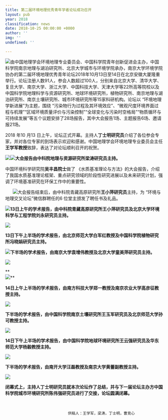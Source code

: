 ```yaml
---
title: 第二届环境地理优秀青年学者论坛成功召开
layout: pub
year: 2018
classification: news
date: 2018-10-25 00:00:00 +0000
author: ''
img: ''
undefined: ''

---
```

![](/uploads/1.png)由中国地理学会环境地理专业委员会、中国科学院青年创新促进会主办，中国科学院南京地理与湖泊研究所、北京大学城市与环境学院承办，南京大学环境学院协办的第二届环境地理优秀青年论坛2018年10月13日至14日在北京安徽大厦隆重举行。论坛注册人数91人，参会人数超过100人，分别来自北京大学、清华大学、复旦大学、南京大学、浙江大学、中国科技大学、天津大学等22所高等院校以及中国科学院地理科学与资源研究所、地球环境研究所，植物研究所、南京地理与湖泊研究所、南京土壤研究所、城市环境研究所等15家科研机构。论坛以 “环境地理学新进展”为主题，围绕 “污染物行为过程及其环境效应”、“微观尺度环境界面过程与机理”“区域环境质量评价与污染控制”“全球变化与污染时空格局”“物质循环与可持续发展”等五个议题安排了28场报告，其中大会报告1场、主题报告6场、邀请报21场。  

2018 年10 月13 日上午，论坛正式开幕。主持人**丁士明研究员**介绍了各位参会专家，并对各位专家的到场表示欢迎和感谢。中国地理学会环境地理专业委员会主任**王学军教授**致辞，表达了对论坛顺利召开的祝贺。

![](/uploads/2-1.png)![](/uploads/2-2.png)**大会报告由中科院地理与资源研究所梁涛研究员主持。**  

中国环境科学研究院**吴丰昌院士**做了 《水质基准理论与方法》的大会报告，介绍了我国水质基准理论框架、重点研究领域的阶段性研究进展以及未来研究计划，强调了环境基准研究在环保工作中的重要性。

      ![](/uploads/3吴丰昌.png)大会报告结束后，由中科院青藏高原研究所**王小萍研究员**主持，为 “环境与地理交叉论坛”微信群聘任的6 位堂主颁发了聘任书及礼品。  

![](/uploads/4王小萍.png)**13日上午的学术报告，由中科院青藏高原研究所王小萍研究员及北京大学环境科学与工程学院刘永研究员主持。**  

![](/uploads/5.png)

**13日下午上半场的学术报告，由北京师范大学白军红教授及中国科学院植物研究所冯晓娟研究员主持。**  

![](/uploads/6.png)**下半场的学术报告，由南京大学袁增伟教授及北京大学童美萍研究员主持。**  

![](/uploads/7.png)

**  
![](/uploads/8.png)**

**14日上午上半场的学术报告，由南方科技大学郑一教授及南京农业大学高彦征教授主持。**  

![](/uploads/9.png)

**下半场的学术报告，由中国科学院南京土壤研究所王玉军研究员及北京师范大学孙可教授主持。**  

![](/uploads/10.png)

**14日下午上半场的学术报告，由中国科学院地球环境研究所王云强研究员及华东师范大学杨毅教授主持。**  

![](/uploads/11.png)

**下半场的学术报告，由南开大学汪磊教授及南京大学黄蕾副教授主持。**  

![](/uploads/12.png)

**闭幕式上，主持人丁士明研究员就本次论坛作了总结，并与下一届论坛主办方中国科学院城市环境研究所陈伟强研究员进行了交接，论坛圆满闭幕。**  

 

                                供稿人：王学军，梁涛，丁士明，曹竞心